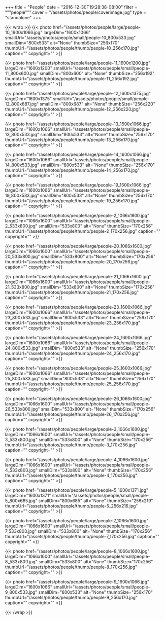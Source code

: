 +++
title = "People"
date = "2016-12-30T19:28:38-08:00"
filter = """people"""
cover = "/assets/photos/people/coverimage.jpg"
type = "standalone"
+++

{{< wrap >}}
{{< photo href="/assets/photos/people/large/people-10_1600x1066.jpg" largeDim="1600x1066" smallUrl="/assets/photos/people/small/people-10_800x533.jpg" smallDim="800x533" alt="None" thumbSize="256x170" thumbUrl="/assets/photos/people/thumb/people-10_256x170.jpg" caption="" copyright="" >}}

{{< photo href="/assets/photos/people/large/people-11_1600x1200.jpg" largeDim="1600x1200" smallUrl="/assets/photos/people/small/people-11_800x600.jpg" smallDim="800x600" alt="None" thumbSize="256x192" thumbUrl="/assets/photos/people/thumb/people-11_256x192.jpg" caption="" copyright="" >}}

{{< photo href="/assets/photos/people/large/people-12_1600x1375.jpg" largeDim="1600x1375" smallUrl="/assets/photos/people/small/people-12_800x687.jpg" smallDim="800x687" alt="None" thumbSize="256x220" thumbUrl="/assets/photos/people/thumb/people-12_256x220.jpg" caption="" copyright="" >}}

{{< photo href="/assets/photos/people/large/people-13_1600x1066.jpg" largeDim="1600x1066" smallUrl="/assets/photos/people/small/people-13_800x533.jpg" smallDim="800x533" alt="None" thumbSize="256x170" thumbUrl="/assets/photos/people/thumb/people-13_256x170.jpg" caption="" copyright="" >}}

{{< photo href="/assets/photos/people/large/people-14_1600x1066.jpg" largeDim="1600x1066" smallUrl="/assets/photos/people/small/people-14_800x533.jpg" smallDim="800x533" alt="None" thumbSize="256x170" thumbUrl="/assets/photos/people/thumb/people-14_256x170.jpg" caption="" copyright="" >}}

{{< photo href="/assets/photos/people/large/people-19_1600x1066.jpg" largeDim="1600x1066" smallUrl="/assets/photos/people/small/people-19_800x533.jpg" smallDim="800x533" alt="None" thumbSize="256x170" thumbUrl="/assets/photos/people/thumb/people-19_256x170.jpg" caption="" copyright="" >}}

{{< photo href="/assets/photos/people/large/people-2_1066x1600.jpg" largeDim="1066x1600" smallUrl="/assets/photos/people/small/people-2_533x800.jpg" smallDim="533x800" alt="None" thumbSize="170x256" thumbUrl="/assets/photos/people/thumb/people-2_170x256.jpg" caption="" copyright="" >}}

{{< photo href="/assets/photos/people/large/people-20_1066x1600.jpg" largeDim="1066x1600" smallUrl="/assets/photos/people/small/people-20_533x800.jpg" smallDim="533x800" alt="None" thumbSize="170x256" thumbUrl="/assets/photos/people/thumb/people-20_170x256.jpg" caption="" copyright="" >}}

{{< photo href="/assets/photos/people/large/people-21_1066x1600.jpg" largeDim="1066x1600" smallUrl="/assets/photos/people/small/people-21_533x800.jpg" smallDim="533x800" alt="None" thumbSize="170x256" thumbUrl="/assets/photos/people/thumb/people-21_170x256.jpg" caption="" copyright="" >}}

{{< photo href="/assets/photos/people/large/people-23_1600x1066.jpg" largeDim="1600x1066" smallUrl="/assets/photos/people/small/people-23_800x533.jpg" smallDim="800x533" alt="None" thumbSize="256x170" thumbUrl="/assets/photos/people/thumb/people-23_256x170.jpg" caption="" copyright="" >}}

{{< photo href="/assets/photos/people/large/people-24_1600x1066.jpg" largeDim="1600x1066" smallUrl="/assets/photos/people/small/people-24_800x533.jpg" smallDim="800x533" alt="None" thumbSize="256x170" thumbUrl="/assets/photos/people/thumb/people-24_256x170.jpg" caption="" copyright="" >}}

{{< photo href="/assets/photos/people/large/people-25_1600x1066.jpg" largeDim="1600x1066" smallUrl="/assets/photos/people/small/people-25_800x533.jpg" smallDim="800x533" alt="None" thumbSize="256x170" thumbUrl="/assets/photos/people/thumb/people-25_256x170.jpg" caption="" copyright="" >}}

{{< photo href="/assets/photos/people/large/people-26_1066x1600.jpg" largeDim="1066x1600" smallUrl="/assets/photos/people/small/people-26_533x800.jpg" smallDim="533x800" alt="None" thumbSize="170x256" thumbUrl="/assets/photos/people/thumb/people-26_170x256.jpg" caption="" copyright="" >}}

{{< photo href="/assets/photos/people/large/people-3_1066x1600.jpg" largeDim="1066x1600" smallUrl="/assets/photos/people/small/people-3_533x800.jpg" smallDim="533x800" alt="None" thumbSize="170x256" thumbUrl="/assets/photos/people/thumb/people-3_170x256.jpg" caption="" copyright="" >}}

{{< photo href="/assets/photos/people/large/people-4_1066x1600.jpg" largeDim="1066x1600" smallUrl="/assets/photos/people/small/people-4_533x800.jpg" smallDim="533x800" alt="None" thumbSize="170x256" thumbUrl="/assets/photos/people/thumb/people-4_170x256.jpg" caption="" copyright="" >}}

{{< photo href="/assets/photos/people/large/people-5_1600x1371.jpg" largeDim="1600x1371" smallUrl="/assets/photos/people/small/people-5_800x685.jpg" smallDim="800x685" alt="None" thumbSize="256x219" thumbUrl="/assets/photos/people/thumb/people-5_256x219.jpg" caption="" copyright="" >}}

{{< photo href="/assets/photos/people/large/people-7_1066x1600.jpg" largeDim="1066x1600" smallUrl="/assets/photos/people/small/people-7_533x800.jpg" smallDim="533x800" alt="None" thumbSize="170x256" thumbUrl="/assets/photos/people/thumb/people-7_170x256.jpg" caption="" copyright="" >}}

{{< photo href="/assets/photos/people/large/people-8_1066x1600.jpg" largeDim="1066x1600" smallUrl="/assets/photos/people/small/people-8_533x800.jpg" smallDim="533x800" alt="None" thumbSize="170x256" thumbUrl="/assets/photos/people/thumb/people-8_170x256.jpg" caption="" copyright="" >}}

{{< photo href="/assets/photos/people/large/people-9_1600x1066.jpg" largeDim="1600x1066" smallUrl="/assets/photos/people/small/people-9_800x533.jpg" smallDim="800x533" alt="None" thumbSize="256x170" thumbUrl="/assets/photos/people/thumb/people-9_256x170.jpg" caption="" copyright="" >}}

{{< /wrap >}}
